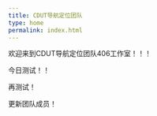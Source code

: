 ```yaml
---
title: CDUT导航定位团队
type: home
permalink: index.html
---
```

欢迎来到CDUT导航定位团队406工作室！！！

今日测试！！

再测试！

更新团队成员！